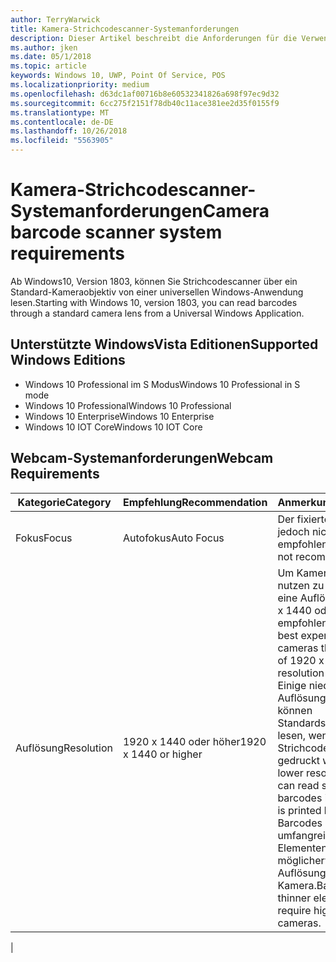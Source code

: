 ```yaml
---
author: TerryWarwick
title: Kamera-Strichcodescanner-Systemanforderungen
description: Dieser Artikel beschreibt die Anforderungen für die Verwendung der Kamera-Strichcodescanner von einer UWP-App.
ms.author: jken
ms.date: 05/1/2018
ms.topic: article
keywords: Windows 10, UWP, Point Of Service, POS
ms.localizationpriority: medium
ms.openlocfilehash: d63dc1af00716b8e60532341826a698f97ec9d32
ms.sourcegitcommit: 6cc275f2151f78db40c11ace381ee2d35f0155f9
ms.translationtype: MT
ms.contentlocale: de-DE
ms.lasthandoff: 10/26/2018
ms.locfileid: "5563905"
---
```

# <a name="camera-barcode-scanner-system-requirements"></a><span data-ttu-id="41cbd-104">Kamera-Strichcodescanner-Systemanforderungen</span><span class="sxs-lookup"><span data-stu-id="41cbd-104">Camera barcode scanner system requirements</span></span>
<span data-ttu-id="41cbd-105">Ab Windows10, Version 1803, können Sie Strichcodescanner über ein Standard-Kameraobjektiv von einer universellen Windows-Anwendung lesen.</span><span class="sxs-lookup"><span data-stu-id="41cbd-105">Starting with Windows 10, version 1803, you can read barcodes through a standard camera lens from a Universal Windows Application.</span></span>

## <a name="supported-windows-editions"></a><span data-ttu-id="41cbd-106">Unterstützte WindowsVista Editionen</span><span class="sxs-lookup"><span data-stu-id="41cbd-106">Supported Windows Editions</span></span>
- <span data-ttu-id="41cbd-107">Windows 10 Professional im S Modus</span><span class="sxs-lookup"><span data-stu-id="41cbd-107">Windows 10 Professional in S mode</span></span>
- <span data-ttu-id="41cbd-108">Windows 10 Professional</span><span class="sxs-lookup"><span data-stu-id="41cbd-108">Windows 10 Professional</span></span>
- <span data-ttu-id="41cbd-109">Windows 10 Enterprise</span><span class="sxs-lookup"><span data-stu-id="41cbd-109">Windows 10 Enterprise</span></span>
- <span data-ttu-id="41cbd-110">Windows 10 IOT Core</span><span class="sxs-lookup"><span data-stu-id="41cbd-110">Windows 10 IOT Core</span></span>


## <a name="webcam-requirements"></a><span data-ttu-id="41cbd-111">Webcam-Systemanforderungen</span><span class="sxs-lookup"><span data-stu-id="41cbd-111">Webcam Requirements</span></span>
| <span data-ttu-id="41cbd-112">Kategorie</span><span class="sxs-lookup"><span data-stu-id="41cbd-112">Category</span></span>      | <span data-ttu-id="41cbd-113">Empfehlung</span><span class="sxs-lookup"><span data-stu-id="41cbd-113">Recommendation</span></span>           | <span data-ttu-id="41cbd-114">Anmerkungen</span><span class="sxs-lookup"><span data-stu-id="41cbd-114">Comments</span></span> |
| ------------- | ------------------------ | -------- |
| <span data-ttu-id="41cbd-115">Fokus</span><span class="sxs-lookup"><span data-stu-id="41cbd-115">Focus</span></span>         | <span data-ttu-id="41cbd-116">Autofokus</span><span class="sxs-lookup"><span data-stu-id="41cbd-116">Auto Focus</span></span>               | <span data-ttu-id="41cbd-117">Der fixierte Fokus wird jedoch nicht empfohlen</span><span class="sxs-lookup"><span data-stu-id="41cbd-117">Fixed focus is not recommended</span></span> |
| <span data-ttu-id="41cbd-118">Auflösung</span><span class="sxs-lookup"><span data-stu-id="41cbd-118">Resolution</span></span>    | <span data-ttu-id="41cbd-119">1920 x 1440 oder höher</span><span class="sxs-lookup"><span data-stu-id="41cbd-119">1920 x 1440 or higher</span></span>    | <span data-ttu-id="41cbd-120">Um Kameras optimal nutzen zu können, wird eine Auflösung von 1920 x 1440 oder höher empfohlen.</span><span class="sxs-lookup"><span data-stu-id="41cbd-120">We have had best experience with cameras that are capable of 1920 x 1440 resolution or higher.</span></span>  <span data-ttu-id="41cbd-121">Einige niedrigere Auflösungen bei Kameras können Standardstrichcodes lesen, wenn der Strichcode groß genug gedruckt wird.</span><span class="sxs-lookup"><span data-stu-id="41cbd-121">Some lower resolution cameras can read standard barcodes if the barcode is printed large enough.</span></span> <span data-ttu-id="41cbd-122">Barcodes mit weniger umfangreichen Elementen benötigen möglicherweise höhere Auflösungen bei einer Kamera.</span><span class="sxs-lookup"><span data-stu-id="41cbd-122">Barcodes with thinner elements may require higher resolution cameras.</span></span> |
|

